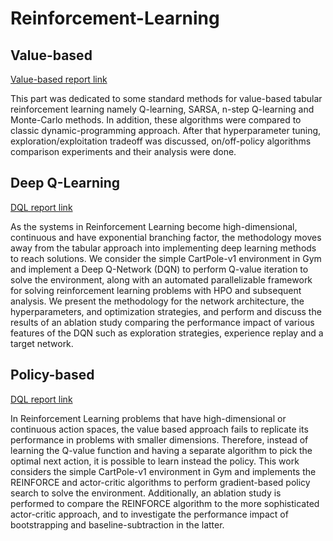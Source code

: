 # Reinforcement-Learning

## Value-based

[Value-based report link](https://github.com/doctorblinch/Reinforcement-Learning/blob/main/Tabular_RL/RL-Tabular.pdf)

This part was dedicated to some standard methods for value-based tabular reinforcement learning namely Q-learning, SARSA, n-step Q-learning and Monte-Carlo methods. In addition, these algorithms were compared to classic dynamic-programming approach. After that hyperparameter tuning, exploration/exploitation tradeoff was discussed, on/off-policy algorithms comparison experiments and their analysis were done.

## Deep Q-Learning

[DQL report link](https://github.com/doctorblinch/Reinforcement-Learning/blob/main/DQN/DQN_RL.pdf)

As the systems in Reinforcement Learning become high-dimensional, continuous and have exponential branching factor, the methodology moves away from the tabular approach into implementing deep learning methods to reach solutions. We consider the simple CartPole-v1 environment in Gym and implement a Deep Q-Network (DQN) to perform Q-value iteration to solve the environment, along with an automated parallelizable framework for solving reinforcement learning problems with HPO and subsequent analysis. We present the methodology for the network architecture, the hyperparameters, and optimization strategies, and perform and discuss the results of an ablation study comparing the performance impact of various features of the DQN such as exploration strategies, experience replay and a target network.

## Policy-based

[DQL report link](https://github.com/doctorblinch/Reinforcement-Learning/blob/main/PB/Policy-based.pdf)

In Reinforcement Learning problems that have high-dimensional or continuous action spaces, the value based approach fails to replicate its performance in problems with smaller dimensions. Therefore, instead of learning the Q-value function and having a separate algorithm to pick the optimal next action, it is possible to learn instead the policy. This work considers the simple CartPole-v1 environment in Gym and implements the REINFORCE and actor-critic algorithms to perform gradient-based policy search to solve the environment. Additionally, an ablation study is performed to compare the REINFORCE algorithm to the more sophisticated actor-critic approach, and to investigate the performance impact of bootstrapping and baseline-subtraction in the latter.
